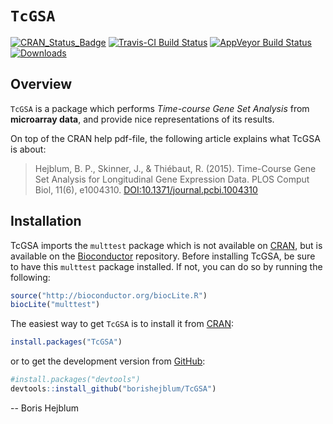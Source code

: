 
<!-- README.md is generated from README.Rmd. Please edit that file -->
`TcGSA`
=======

[![CRAN\_Status\_Badge](http://www.r-pkg.org/badges/version/TcGSA)](https://cran.r-project.org/package=TcGSA) [![Travis-CI Build Status](https://travis-ci.org/borishejblum/TcGSA.svg?branch=master)](https://travis-ci.org/borishejblum/TcGSA) [![AppVeyor Build Status](https://ci.appveyor.com/api/projects/status/github/borishejblum/TcGSA?branch=master&svg=true)](https://ci.appveyor.com/project/borishejblum/TcGSA) [![Downloads](https://cranlogs.r-pkg.org/badges/TcGSA?color=blue)](https://www.r-pkg.org/pkg/TcGSA)

Overview
--------

`TcGSA` is a package which performs *Time-course Gene Set Analysis* from **microarray data**, and provide nice representations of its results.

On top of the CRAN help pdf-file, the following article explains what TcGSA is about:

> Hejblum, B. P., Skinner, J., & Thiébaut, R. (2015). Time-Course Gene Set Analysis for Longitudinal Gene Expression Data. PLOS Comput Biol, 11(6), e1004310. [DOI:10.1371/journal.pcbi.1004310](https://doi.org/10.1371/journal.pcbi.1004310)

Installation
------------

TcGSA imports the `multtest` package which is not available on [CRAN](https://cran.r-project.org/), but is available on the [Bioconductor](https://www.bioconductor.org/packages/release/bioc/html/multtest.html) repository. Before installing TcGSA, be sure to have this `multtest` package installed. If not, you can do so by running the following:

``` r
source("http://bioconductor.org/biocLite.R")
biocLite("multtest")
```

The easiest way to get `TcGSA` is to install it from [CRAN](https://cran.r-project.org/package=TcGSA):

``` r
install.packages("TcGSA")
```

or to get the development version from [GitHub](https://github.com/denisagniel/tcgsaseq):

``` r
#install.packages("devtools")
devtools::install_github("borishejblum/TcGSA")
```

-- Boris Hejblum

